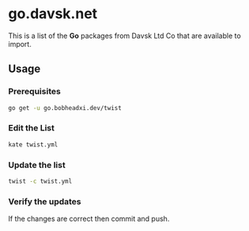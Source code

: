 # go.davsk.net
This is a list of the **Go** packages from Davsk Ltd Co that are available to import.

## Usage

### Prerequisites
``` zsh
go get -u go.bobheadxi.dev/twist
```

### Edit the List
``` zsh
kate twist.yml
```

### Update the list
``` zsh
twist -c twist.yml
```

### Verify the updates
If the changes are correct then commit and push.
